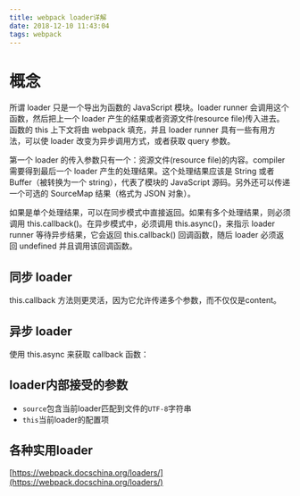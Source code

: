 ```yaml
---
title: webpack loader详解
date: 2018-12-10 11:43:04
tags: webpack
---
```


# 概念

所谓 loader 只是一个导出为函数的 JavaScript 模块。loader runner 会调用这个函数，然后把上一个 loader 产生的结果或者资源文件(resource file)传入进去。函数的 this 上下文将由 webpack 填充，并且 loader runner 具有一些有用方法，可以使 loader 改变为异步调用方式，或者获取 query 参数。

第一个 loader 的传入参数只有一个：资源文件(resource file)的内容。compiler 需要得到最后一个 loader 产生的处理结果。这个处理结果应该是 String 或者 Buffer（被转换为一个 string），代表了模块的 JavaScript 源码。另外还可以传递一个可选的 SourceMap 结果（格式为 JSON 对象）。

如果是单个处理结果，可以在同步模式中直接返回。如果有多个处理结果，则必须调用 this.callback()。在异步模式中，必须调用 this.async()，来指示 loader runner 等待异步结果，它会返回 this.callback() 回调函数，随后 loader 必须返回 undefined 并且调用该回调函数。

## 同步 loader

this.callback 方法则更灵活，因为它允许传递多个参数，而不仅仅是content。

## 异步 loader

使用 this.async 来获取 callback 函数：

## loader内部接受的参数

- `source`包含当前loader匹配到文件的`UTF-8`字符串
- `this`当前loader的配置项

## 各种实用loader

[https://webpack.docschina.org/loaders/](https://webpack.docschina.org/loaders/)
